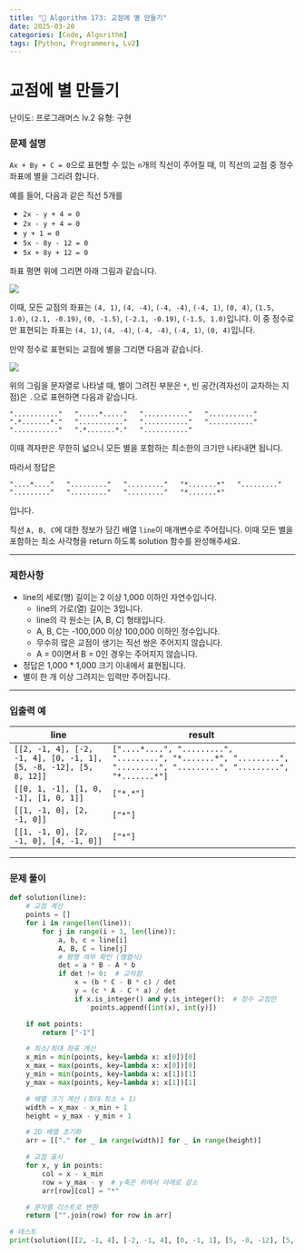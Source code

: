 ```yaml
---
title: "🧠 Algorithm 173: 교점에 별 만들기"
date: 2025-03-20
categories: [Code, Algorithm]
tags: [Python, Programmers, Lv2]
---
```


# 교점에 별 만들기

난이도: 프로그래머스 lv.2
유형: 구현

### **문제 설명**

`Ax + By + C = 0`으로 표현할 수 있는 `n`개의 직선이 주어질 때, 이 직선의 교점 중 정수 좌표에 별을 그리려 합니다.

예를 들어, 다음과 같은 직선 5개를

- `2x - y + 4 = 0`
- `2x - y + 4 = 0`
- `y + 1 = 0`
- `5x - 8y - 12 = 0`
- `5x + 8y + 12 = 0`

좌표 평면 위에 그리면 아래 그림과 같습니다.

![](https://grepp-programmers.s3.ap-northeast-2.amazonaws.com/files/production/d440b8f4-91c3-4272-8a81-876e9aaffb9c/RisingStarGraphBox.jpg)

이때, 모든 교점의 좌표는 `(4, 1)`, `(4, -4)`, `(-4, -4)`, `(-4, 1)`, `(0, 4)`, `(1.5, 1.0)`, `(2.1, -0.19)`, `(0, -1.5)`, `(-2.1, -0.19)`, `(-1.5, 1.0)`입니다. 이 중 정수로만 표현되는 좌표는 `(4, 1)`, `(4, -4)`, `(-4, -4)`, `(-4, 1)`, `(0, 4)`입니다.

만약 정수로 표현되는 교점에 별을 그리면 다음과 같습니다.

![](https://grepp-programmers.s3.ap-northeast-2.amazonaws.com/files/production/15ffe460-62dc-48df-82a2-7d7636809454/RisingStarGraphStar.jpg)

위의 그림을 문자열로 나타낼 때, 별이 그려진 부분은 `*`, 빈 공간(격자선이 교차하는 지점)은 `.`으로 표현하면 다음과 같습니다.

`"..........."  
".....*....."  
"..........."  
"..........."  
".*.......*."  
"..........."  
"..........."  
"..........."  
"..........."  
".*.......*."  
"..........."`

이때 격자판은 무한히 넓으니 모든 별을 포함하는 최소한의 크기만 나타내면 됩니다.

따라서 정답은

`"....*...."  
"........."  
"........."  
"*.......*"  
"........."  
"........."  
"........."  
"........."  
"*.......*"`

입니다.

직선 `A, B, C`에 대한 정보가 담긴 배열 `line`이 매개변수로 주어집니다. 이때 모든 별을 포함하는 최소 사각형을 return 하도록 solution 함수를 완성해주세요.

---

### 제한사항

- line의 세로(행) 길이는 2 이상 1,000 이하인 자연수입니다.
    - line의 가로(열) 길이는 3입니다.
    - line의 각 원소는 [A, B, C] 형태입니다.
    - A, B, C는 -100,000 이상 100,000 이하인 정수입니다.
    - 무수히 많은 교점이 생기는 직선 쌍은 주어지지 않습니다.
    - A = 0이면서 B = 0인 경우는 주어지지 않습니다.
- 정답은 1,000 * 1,000 크기 이내에서 표현됩니다.
- 별이 한 개 이상 그려지는 입력만 주어집니다.

---

### 입출력 예

| line | result |
| --- | --- |
| `[[2, -1, 4], [-2, -1, 4], [0, -1, 1], [5, -8, -12], [5, 8, 12]]` | `["....*....", ".........", ".........", "*.......*", ".........", ".........", ".........", ".........", "*.......*"]` |
| `[[0, 1, -1], [1, 0, -1], [1, 0, 1]]` | `["*.*"]` |
| `[[1, -1, 0], [2, -1, 0]]` | `["*"]` |
| `[[1, -1, 0], [2, -1, 0], [4, -1, 0]]` | `["*"]` |

---

### 문제 풀이

```python
def solution(line):
    # 교점 계산
    points = []
    for i in range(len(line)):
        for j in range(i + 1, len(line)):
            a, b, c = line[i]
            A, B, C = line[j]
            # 평행 여부 확인 (행렬식)
            det = a * B - A * b
            if det != 0:  # 교차함
                x = (b * C - B * c) / det
                y = (c * A - C * a) / det
                if x.is_integer() and y.is_integer():  # 정수 교점만
                    points.append([int(x), int(y)])

    if not points:
        return ["-1"]

    # 최소/최대 좌표 계산
    x_min = min(points, key=lambda x: x[0])[0]
    x_max = max(points, key=lambda x: x[0])[0]
    y_min = min(points, key=lambda x: x[1])[1]
    y_max = max(points, key=lambda x: x[1])[1]

    # 배열 크기 계산 (최대-최소 + 1)
    width = x_max - x_min + 1
    height = y_max - y_min + 1

    # 2D 배열 초기화
    arr = [["." for _ in range(width)] for _ in range(height)]

    # 교점 표시
    for x, y in points:
        col = x - x_min
        row = y_max - y  # y축은 위에서 아래로 감소
        arr[row][col] = "*"

    # 문자열 리스트로 변환
    return ["".join(row) for row in arr]

# 테스트
print(solution([[2, -1, 4], [-2, -1, 4], [0, -1, 1], [5, -8, -12], [5, 8, 12]]))
```